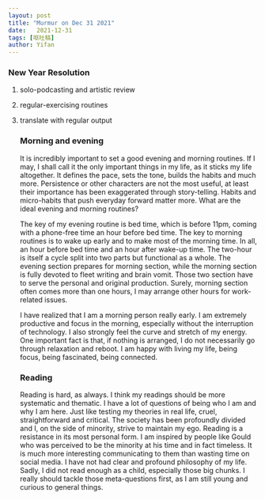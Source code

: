 ```yaml
---
layout: post
title: "Murmur on Dec 31 2021"
date:   2021-12-31
tags: [呕吐稿]
author: Yifan
---
```


### New Year Resolution

1) solo-podcasting and artistic review

2) regular-exercising routines 

3) translate with regular output

   ### Morning and evening

   It is incredibly important to set a good evening and morning routines. If I may, I shall call it the only important things in my life, as it sticks my life altogether. It defines the pace, sets the tone, builds the habits and much more. Persistence or other characters are not the most useful, at least their importance has been exaggerated through story-telling. Habits and micro-habits that push everyday forward  matter more. What are the ideal evening and morning routines?

   The key of my evening routine is bed time, which is before 11pm, coming with a phone-free time an hour before bed time. The key to morning routines is to wake up early and to make most of the morning time. In all, an hour before bed time and an hour after wake-up time. The two-hour is itself a cycle split into two parts but functional as a whole. The evening section prepares for morning section, while the morning section is fully devoted to fleet writing and brain vomit. Those two section have to serve the personal and original production. Surely, morning section often comes more than one hours, I may arrange other hours for work-related issues.

   I have realized that I am a morning person really early. I am extremely productive and focus in the morning, especially without the interruption of technology. I also strongly feel the curve and stretch of my energy. One important fact is that, if nothing is arranged, I do not necessarily go through relaxation and reboot. I am happy with living my life, being focus, being fascinated, being connected.

   ### Reading

   Reading is hard, as always. I think my readings should be more systematic and thematic. I have a lot of questions of being who I am and why I am here. Just like testing my theories in real life, cruel, straightforward and critical. The society has been profoundly divided and I, on the side of minority, strive to maintain my ego. Reading is a resistance in its most personal form. I am inspired by people like Gould who was perceived to be the minority at his time and in fact timeless. It is much more interesting communicating to them than wasting time on social media. I have not had clear and profound philosophy of my life. Sadly, I did not read enough as a child, especially those big chunks. I really should tackle those meta-questions first, as I am still young and curious to general things.

